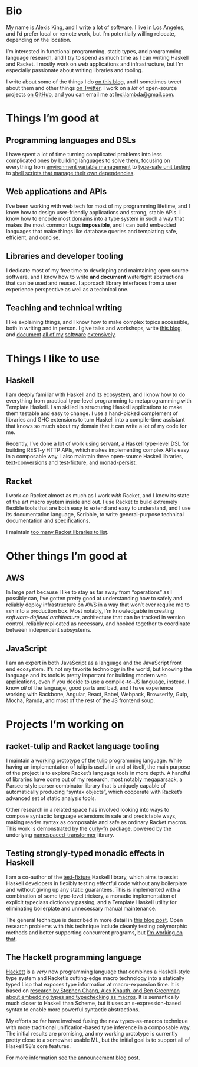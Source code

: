 # Bio

My name is Alexis King, and I write a lot of software. I live in Los Angeles, and I’d prefer local or remote work, but I’m potentially willing relocate, depending on the location.

I’m interested in functional programming, static types, and programming language research, and I try to spend as much time as I can writing Haskell and Racket. I mostly work on web applications and infrastructure, but I’m especially passionate about writing libraries and tooling.

I write about some of the things I do [on this blog](/), and I sometimes tweet about them and other things [on Twitter][twitter]. I work on a *lot* of open-source projects [on GitHub][github], and you can email me at [lexi.lambda@gmail.com][email].

# Things I’m good at

## Programming languages and DSLs

I have spent a lot of time turning complicated problems into less complicated ones by building languages to solve them, focusing on everything from [environment variable management][envy] to [type-safe unit testing][test-fixture] to [shell scripts that manage their own dependencies][scripty].

## Web applications and APIs

I’ve been working with web tech for most of my programming lifetime, and I know how to design user-friendly applications and strong, stable APIs. I know how to encode most domains into a type system in such a way that makes the most common bugs **impossible**, and I can build embedded languages that make things like database queries and templating safe, efficient, and concise.

## Libraries and developer tooling

I dedicate most of my free time to developing and maintaining open source software, and I know how to write **and document** watertight abstractions that can be used and reused. I approach library interfaces from a user experience perspective as well as a technical one.

## Teaching and technical writing

I like explaining things, and I know how to make complex topics accessible, both in writing and in person. I give talks and workshops, write [this blog](/), and [document][megaparsack-doc] [all of my][functional-doc] [software][lens-doc] [extensively][test-fixture-doc].

# Things I like to use

## Haskell

I am deeply familiar with Haskell and its ecosystem, and I know how to do everything from practical type-level programming to metaprogramming with Template Haskell. I am skilled in structuring Haskell applications to make them testable and easy to change. I use a hand-picked complement of libraries and GHC extensions to turn Haskell into a compile-time assistant that knows so much about my domain that it can write a lot of my code for me.

Recently, I’ve done a lot of work using servant, a Haskell type-level DSL for building REST-y HTTP APIs, which makes implementing complex APIs easy in a composable way. I also maintain three open-source Haskell libraries, [text-conversions][] and [test-fixture][], and [monad-persist][].

## Racket

I work *on* Racket almost as much as I work *with* Racket, and I know its state of the art macro system inside and out. I use Racket to build extremely flexible tools that are both easy to extend and easy to understand, and I use its documentation language, Scribble, to write general-purpose technical documentation and specifications.

I maintain [too many Racket libraries to list][racket-my-packages].

# Other things I’m good at

## AWS

In large part because I like to stay as far away from “operations” as I possibly can, I’ve gotten pretty good at understanding how to safely and reliably deploy infrastructure on AWS in a way that won’t ever require me to `ssh` into a production box. Most notably, I’m knowledgable in creating *software-defined architecture*, architecture that can be tracked in version control, reliably replicated as necessary, and hooked together to coordinate between independent subsystems.

## JavaScript

I am an expert in both JavaScript as a language and the JavaScript front end ecosystem. It’s not my favorite technology in the world, but knowing the language and its tools is pretty important for building modern web applications, even if you decide to use a compile-to-JS language, instead. I know *all* of the language, good parts and bad, and I have experience working with Backbone, Angular, React, Babel, Webpack, Browserify, Gulp, Mocha, Ramda, and most of the rest of the JS frontend soup.

# Projects I’m working on

## racket-tulip and Racket language tooling

I maintain a [working prototype][racket-tulip] of the [tulip][tulip-lang] programming language. While having an implementation of tulip is useful in and of itself, the main purpose of the project is to explore Racket’s language tools in more depth. A handful of libraries have come out of my research, most notably [megaparsack][megaparsack], a Parsec-style parser combinator library that is uniquely capable of automatically producing “syntax objects”, which cooperate with Racket’s advanced set of static analysis tools.

Other research in a related space has involved looking into ways to compose syntactic language extensions in safe and predictable ways, making reader syntax as composable and safe as ordinary Racket macros. This work is demonstrated by the [curly-fn][curly-fn] package, powered by the underlying [namespaced-transformer][namespaced-transformer] library.

## Testing strongly-typed monadic effects in Haskell

I am a co-author of the [test-fixture][test-fixture] Haskell library, which aims to assist Haskell developers in flexibly testing effectful code without any boilerplate and without giving up any static guarantees. This is implemented with a combination of some type-level trickery, a monadic implementation of explicit typeclass dictionary passing, and a Template Haskell utility for eliminating boilerplate and unnecessary manual maintenance.

The general technique is described in more detail in [this blog post][haskell-testing-blog-post]. Open research problems with this technique include cleanly testing polymorphic methods and better supporting concurrent programs, but [I’m working on that][test-fixture-polymorphic-issue].

## The Hackett programming language

[Hackett][hackett] is a *very* new programming language that combines a Haskell-style type system and Racket’s cutting-edge macro technology into a statically typed Lisp that exposes type information at macro-expansion time. It is based on [research by Stephen Chang, Alex Knauth, and Ben Greenman about embedding types and typechecking as macros][types-as-macros]. It is semantically much closer to Haskell than Scheme, but it uses an s-expression-based syntax to enable more powerful syntactic abstractions.

My efforts so far have involved fusing the new types-as-macros technique with more traditional unification-based type inference in a composable way. The initial results are promising, and my working prototype is currently pretty close to a somewhat usable ML, but the initial goal is to support all of Haskell 98’s core features.

For more information [see the announcement blog post][hackett-announcement].

[curly-fn]: https://github.com/lexi-lambda/racket-curly-fn
[email]: mailto:lexi.lambda@gmail.com
[envy]: https://github.com/lexi-lambda/envy
[functional-doc]: http://docs.racket-lang.org/functional/interfaces.html
[github]: https://github.com/lexi-lambda
[hackett]: https://github.com/lexi-lambda/hackett
[hackett-announcement]: /blog/2017/01/02/rascal-a-haskell-with-more-parentheses/
[haskell-testing-blog-post]: /blog/2016/10/03/using-types-to-unit-test-in-haskell/
[lens-doc]: http://docs.racket-lang.org/lens/lens-guide.html
[megaparsack]: https://github.com/lexi-lambda/megaparsack
[megaparsack-doc]: http://docs.racket-lang.org/megaparsack/index.html
[monad-persist]: https://github.com/cjdev/monad-persist
[namespaced-transformer]: https://github.com/lexi-lambda/namespaced-transformer
[racket-my-packages]: https://pkgd.racket-lang.org/pkgn/search?tags=author%3Alexi.lambda%40gmail.com
[racket-tulip]: https://github.com/lexi-lambda/racket-tulip
[scripty]: https://github.com/lexi-lambda/scripty
[test-fixture]: https://github.com/cjdev/test-fixture
[test-fixture-doc]: http://hackage.haskell.org/package/test-fixture/docs/Control-Monad-TestFixture.html
[test-fixture-polymorphic-issue]: https://github.com/cjdev/test-fixture/issues/19#issuecomment-253080750
[text-conversions]: https://github.com/cjdev/text-conversions
[tulip-lang]: http://tuliplang.org
[twitter]: https://twitter.com/lexi_lambda
[types-as-macros]: http://www.ccs.neu.edu/home/stchang/pubs/ckg-popl2017.pdf
